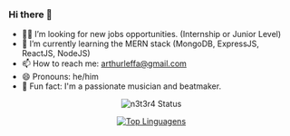 ### Hi there 👋

- 👨‍💻 I’m looking for new jobs opportunities. (Internship or Junior Level)
- 🌱 I’m currently learning the MERN stack (MongoDB, ExpressJS, ReactJS, NodeJS)
- 📫 How to reach me: arthurleffa@gmail.com
- 😄 Pronouns: he/him
- 🎵 Fun fact: I'm a passionate musician and beatmaker. 

<div align="center"> 

![n3t3r4 Status](https://github-readme-stats.vercel.app/api?username=n3t3r4&show_icons=true&theme=dark)

[![Top Linguagens](https://github-readme-stats.vercel.app/api/top-langs/?username=n3t3r4&layout=compact&theme=dark)](https://github.com/n3t3r4/github-readme-stats)
</div>
